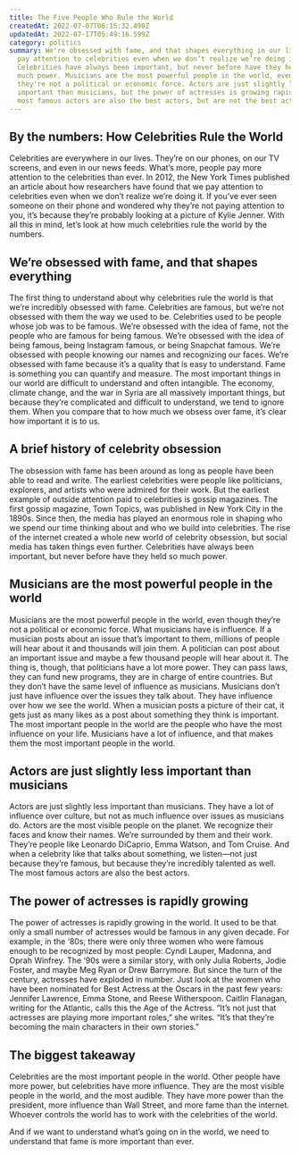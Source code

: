 ```yaml
---
title: The Five People Who Rule the World
createdAt: 2022-07-07T06:15:32.490Z
updatedAt: 2022-07-17T05:49:16.599Z
category: politics
summary: We're obsessed with fame, and that shapes everything in our lives. We
  pay attention to celebrities even when we don’t realize we’re doing it.
  Celebrities have always been important, but never before have they held so
  much power. Musicians are the most powerful people in the world, even though
  they're not a political or economic force. Actors are just slightly less
  important than musicians, but the power of actresses is growing rapidly. The
  most famous actors are also the best actors, but are not the best actresses.
---
```


## By the numbers: How Celebrities Rule the World

Celebrities are everywhere in our lives. They’re on our phones, on our TV screens, and even in our news feeds. What’s more, people pay more attention to the celebrities than ever.
In 2012, the New York Times published an article about how researchers have found that we pay attention to celebrities even when we don’t realize we’re doing it. If you’ve ever seen someone on their phone and wondered why they’re not paying attention to you, it’s because they’re probably looking at a picture of Kylie Jenner.
With all this in mind, let’s look at how much celebrities rule the world by the numbers.

## We’re obsessed with fame, and that shapes everything

The first thing to understand about why celebrities rule the world is that we’re incredibly obsessed with fame. Celebrities are famous, but we’re not obsessed with them the way we used to be. Celebrities used to be people whose job was to be famous. We’re obsessed with the idea of fame, not the people who are famous for being famous. We’re obsessed with the idea of being famous, being Instagram famous, or being Snapchat famous. We’re obsessed with people knowing our names and recognizing our faces.
We’re obsessed with fame because it’s a quality that is easy to understand. Fame is something you can quantify and measure. The most important things in our world are difficult to understand and often intangible. 
The economy, climate change, and the war in Syria are all massively important things, but because they’re complicated and difficult to understand, we tend to ignore them. When you compare that to how much we obsess over fame, it’s clear how important it is to us.

## A brief history of celebrity obsession

The obsession with fame has been around as long as people have been able to read and write. The earliest celebrities were people like politicians, explorers, and artists who were admired for their work. But the earliest example of outside attention paid to celebrities is gossip magazines.
The first gossip magazine, Town Topics, was published in New York City in the 1890s. Since then, the media has played an enormous role in shaping who we spend our time thinking about and who we build into celebrities.
The rise of the internet created a whole new world of celebrity obsession, but social media has taken things even further. Celebrities have always been important, but never before have they held so much power.

## Musicians are the most powerful people in the world

Musicians are the most powerful people in the world, even though they’re not a political or economic force. What musicians have is influence. If a musician posts about an issue that’s important to them, millions of people will hear about it and thousands will join them. A politician can post about an important issue and maybe a few thousand people will hear about it. The thing is, though, that politicians have a lot more power. They can pass laws, they can fund new programs, they are in charge of entire countries. But they don’t have the same level of influence as musicians.
Musicians don’t just have influence over the issues they talk about. They have influence over how we see the world. When a musician posts a picture of their cat, it gets just as many likes as a post about something they think is important.
The most important people in the world are the people who have the most influence on your life. Musicians have a lot of influence, and that makes them the most important people in the world.

## Actors are just slightly less important than musicians

Actors are just slightly less important than musicians. They have a lot of influence over culture, but not as much influence over issues as musicians do.
Actors are the most visible people on the planet. We recognize their faces and know their names. We’re surrounded by them and their work. They’re people like Leonardo DiCaprio, Emma Watson, and Tom Cruise.
And when a celebrity like that talks about something, we listen—not just because they’re famous, but because they’re incredibly talented as well. The most famous actors are also the best actors.

## The power of actresses is rapidly growing

The power of actresses is rapidly growing in the world. It used to be that only a small number of actresses would be famous in any given decade.
For example, in the ‘80s, there were only three women who were famous enough to be recognized by most people: Cyndi Lauper, Madonna, and Oprah Winfrey.
The ‘90s were a similar story, with only Julia Roberts, Jodie Foster, and maybe Meg Ryan or Drew Barrymore. But since the turn of the century, actresses have exploded in number. Just look at the women who have been nominated for Best Actress at the Oscars in the past few years: Jennifer Lawrence, Emma Stone, and Reese Witherspoon.
Caitlin Flanagan, writing for the Atlantic, calls this the Age of the Actress. “It’s not just that actresses are playing more important roles,” she writes. “It’s that they’re becoming the main characters in their own stories.”

## The biggest takeaway

Celebrities are the most important people in the world. Other people have more power, but celebrities have more influence. They are the most visible people in the world, and the most audible. They have more power than the president, more influence than Wall Street, and more fame than the internet. Whoever controls the world has to work with the celebrities of the world.

And if we want to understand what’s going on in the world, we need to understand that fame is more important than ever.
